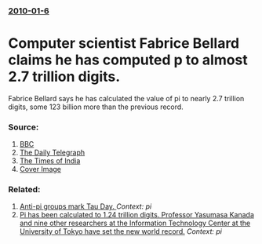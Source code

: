 ### [2010-01-6](/news/2010/01/6/index.md)

# Computer scientist Fabrice Bellard claims he has computed p to almost 2.7 trillion digits. 

Fabrice Bellard says he has calculated the value of pi to nearly 2.7 trillion digits, some 123 billion more than the previous record.


### Source:

1. [BBC](http://news.bbc.co.uk/2/hi/technology/8442255.stm)
2. [The Daily Telegraph](http://www.telegraph.co.uk/science/science-news/6942553/French-scientist-calculates-Pi-to-record-number-of-digits.html)
3. [The Times of India](http://timesofindia.indiatimes.com/home/science/In-a-record-value-of-Pi-calculated-to-27tn-digits/articleshow/5417977.cms)
3. [Cover Image](http://timesofindia.indiatimes.com/photo/47529300.cms)

### Related:

1. [Anti-pi groups mark Tau Day. ](/news/2011/06/28/anti-pi-groups-mark-tau-day.md) _Context: pi_
2. [Pi has been calculated to 1.24 trillion digits. Professor Yasumasa Kanada and nine other researchers at the Information Technology Center at the University of Tokyo have set the new world record.](/news/2002/12/6/pi-has-been-calculated-to-1-24-trillion-digits-professor-yasumasa-kanada-and-nine-other-researchers-at-the-information-technology-center-at.md) _Context: pi_
